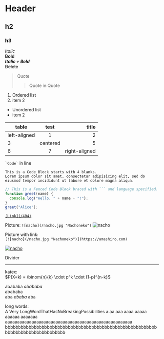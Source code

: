 # Header
## h2
### h3

*Italic*  
**Bold**  
***Italic + Bold***  
~~Delete~~  
> Quote  
>> Quote in Quote  

1. Ordered list
2. item 2

- Unordered list
- item 2

| table        | test     | title         |
| ------------ | :------: | ------------: |
| left-aligned | 1        | 2             |
| 3            | centered | 5             |
| 6            | 7        | right-aligned |

`` `Code` `` in line

    This is a Code Block starts with 4 blanks.
    Lorem ipsum dolor sit amet, consectetur adipisicing elit, sed do eiusmod tempor incididunt ut labore et dolore magna aliqua.

```js
// This is a Fenced Code Block braced with ``` and language specified.
function greet(name) {
  console.log("Hello, " + name + "!");
}
greet("Alice");
```

[`[Link](/404)`](/404)

Picture: `![nacho](/nacho.jpg "Nachoneko")` ![nacho](/nacho.jpg "Nachoneko")

Picture with link:  
`[![nacho](/nacho.jpg "Nachoneko")](https://amashiro.com)`

[![nacho](/nacho.jpg "Nachoneko")](https://amashiro.com)

Divider

---

katex:  
$P(X=k) = \binom{n}{k} \cdot p^k \cdot (1-p)^{n-k}$

abababa $abababa$  
abababa  
aba $ababa$ aba

long words:  
A Very LongWordThatHasNoBreakingPossibilities a aa aaa aaaa aaaaa aaaaaa aaaaaaa aaaaaaaaaaaaaaaaaaaaaaaaaaaaaaaaaaaaaaaaaaaaaaaaaaaaa bbbbbbbbbbbbbbbbbbbbbbbbbbbbbbbbbbbbbbbbbbbbbbbbbbbbbbbbbbbbbbbbbbbbbbbbbbbbbbbbb
